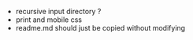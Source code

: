 * recursive input directory ?
* print and mobile css
* readme.md should just be copied without modifying